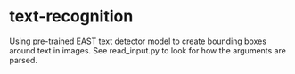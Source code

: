 # text-recognition
Using pre-trained EAST text detector model to create bounding boxes around text in images.
See read_input.py to look for how the arguments are parsed.
